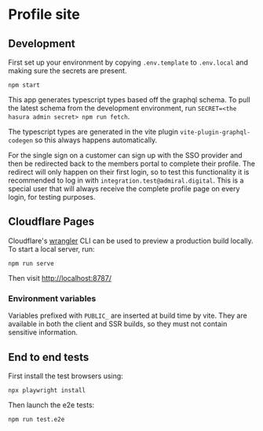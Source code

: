 # Profile site

## Development

First set up your environment by copying `.env.template` to `.env.local` and making sure the secrets are present.

```shell
npm start
```

This app generates typescript types based off the graphql schema. To pull the
latest schema from the development environment, run
`SECRET=<the hasura admin secret> npm run fetch`.

The typescript types are generated in the vite plugin
`vite-plugin-graphql-codegen` so this always happens automatically.

For the single sign on a customer can sign up with the SSO provider and then be
redirected back to the members portal to complete their profile. The redirect
will only happen on their first login, so to test this functionality it is
recommended to log in with `integration.test@admiral.digital`. This is a special
user that will always receive the complete profile page on every login, for
testing purposes.

## Cloudflare Pages

Cloudflare's [wrangler](https://github.com/cloudflare/wrangler) CLI can be used to preview a production build locally. To start a local server, run:

```
npm run serve
```

Then visit [http://localhost:8787/](http://localhost:8787/)

### Environment variables

Variables prefixed with `PUBLIC_` are inserted at build time by vite. They are
available in both the client and SSR builds, so they must not contain sensitive
information.

## End to end tests

First install the test browsers using:

```
npx playwright install
```

Then launch the e2e tests:

```
npm run test.e2e
```
